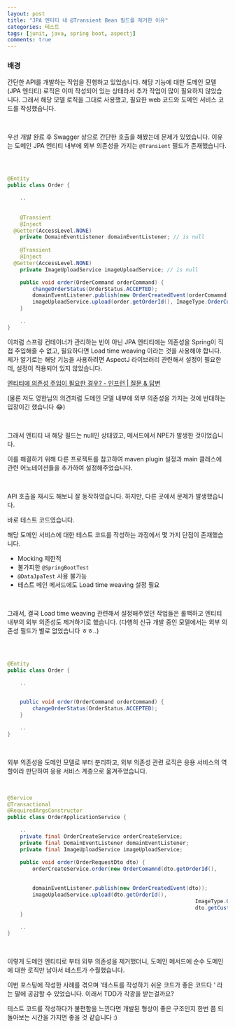 ```yaml
---
layout: post
title: "JPA 엔티티 내 @Transient Bean 필드를 제거한 이유"
categories: 테스트
tags: [junit, java, spring boot, aspectj]
comments: true
---
```


### 배경

간단한 API를 개발하는 작업을 진행하고 있었습니다. 해당 기능에 대한 도메인 모델(JPA 엔티티) 로직은 이미 작성되어 있는 상태라서 추가 작업이 많이 필요하지 않았습니다. 그래서 해당 모델 로직을 그대로 사용했고, 필요한 web 코드와 도메인 서비스 코드를 작성했습니다.

<br>

우선 개발 완료 후 Swagger 상으로 간단한 호출을 해봤는데 문제가 있었습니다. 이유는 도메인 JPA 엔티티 내부에 외부 의존성을 가지는 `@Transient` 필드가 존재했습니다.

<br>


```java

@Entity
public class Order {

	..
	
	
	@Transient
	@Inject
  @Getter(AccessLevel.NONE)
	private DomainEventListener domainEventListener; // is null
	
	@Transient
	@Inject
  @Getter(AccessLevel.NONE)
	private ImageUploadService imageUploadService; // is null

	public void order(OrderCommand orderCommand) {
		changeOrderStatus(OrderStatus.ACCEPTED);
		domainEventListener.publish(new OrderCreatedEvent(orderComamnd)); // NPE
		imageUploadService.upload(order.getOrderId(), ImageType.OrderCustomerRequest, order.getCustomerImageUrl()); // NPE
	}

	..
}
```

이처럼 스프링 컨테이너가 관리하는 빈이 아닌 JPA 엔티티에는 의존성을 Spring이 직접 주입해줄 수 없고, 필요하다면 Load time weaving 이라는 것을 사용해야 합니다. 제가 알기로는 해당 기능을 사용하려면 AspectJ 라이브러리 관련해서 설정이 필요한데, 설정이 적용되어 있지 않았습니다.

[엔티티에 의존성 주입이 필요한 경우? - 인프런 | 질문 & 답변](https://www.inflearn.com/questions/24903/%EC%97%94%ED%8B%B0%ED%8B%B0%EC%97%90-%EC%9D%98%EC%A1%B4%EC%84%B1-%EC%A3%BC%EC%9E%85%EC%9D%B4-%ED%95%84%EC%9A%94%ED%95%9C-%EA%B2%BD%EC%9A%B0)

(물론 저도 영한님의 의견처럼 도메인 모델 내부에 외부 의존성을 가지는 것에 반대하는 입장이긴 했습니다  😂)

<br>

그래서 엔티티 내 해당 필드는 null인 상태였고, 메서드에서 NPE가 발생한 것이었습니다.

이를 해결하기 위해 다른 프로젝트를 참고하여 maven plugin 설정과 main 클래스에 관련 어노테이션들을 추가하여 설정해주었습니다.

<br>

API 호출을 재시도 해보니 잘 동작하였습니다. 하지만, 다른 곳에서 문제가 발생했습니다.

바로 테스트 코드였습니다.

해당 도메인 서비스에 대한 테스트 코드를 작성하는 과정에서 몇 가지 단점이 존재했습니다.

- Mocking 제한적
- 불가피한 `@SpringBootTest`
- `@DataJpaTest` 사용 불가능
- 테스트 메인 메서드에도 Load time weaving 설정 필요

<br>

그래서, 결국 Load time weaving 관련해서 설정해주었던 작업들은 롤백하고 엔티티 내부의 외부 의존성도 제거하기로 했습니다. (다행히 신규 개발 중인 모델에서는 외부 의존성 필드가 별로 없었습니다 ㅎㅎ..)

<br>

```java

@Entity
public class Order {

	..
	

	public void order(OrderCommand orderCommand) {
		changeOrderStatus(OrderStatus.ACCEPTED);
	}

	..
}
```

<br>

외부 의존성을 도메인 모델로 부터 분리하고, 외부 의존성 관련 로직은 응용 서비스의 역할이라 판단하여 응용 서비스 계층으로 옮겨주었습니다.

<br>

```java
@Service
@Transactional
@RequiredArgsConstructor
public class OrderApplicationService {

	..
	private final OrderCreateService orderCreateService;
	private final DomainEventListener domainEventListener;
	private final ImageUploadService imageUploadService;

	public void order(OrderRequestDto dto) {
		orderCreateService.order(new OrderComamnd(dto.getOrderId(),
																							dto.getOrderMenus(),
																							dto.getOrderDateTime()));
		domainEventListener.publish(new OrderCreatedEvent(dto));
		imageUploadService.upload(dto.getOrderId(), 
															ImageType.OrderCustomerRequest, 
															dto.getCustomerImageUrl());
	}

	..
}
```

<br>

이렇게 도메인 엔티티로 부터 외부 의존성을 제거했더니, 도메인 메서드에 순수 도메인에 대한 로직만 남아서 테스트가 수월했습니다.

이번 포스팅에 작성한 사례를 겪으며 ‘테스트를 작성하기 쉬운 코드가 좋은 코드다 ‘ 라는 말에 공감할 수 있었습니다. 이래서 TDD가 각광을 받는걸까요?

테스트 코드를 작성하다가 불편함을 느낀다면 개발된 형상이 좋은 구조인지 한번 쯤 되돌아보는 시간을 가지면 좋을 것 같습니다 :)
